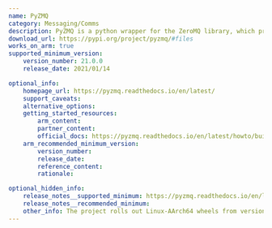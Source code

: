 ```yaml
---
name: PyZMQ
category: Messaging/Comms
description: PyZMQ is a python wrapper for the ZeroMQ library, which provides a high-performance asynchronous messaging framework.
download_url: https://pypi.org/project/pyzmq/#files
works_on_arm: true
supported_minimum_version:
    version_number: 21.0.0
    release_date: 2021/01/14

optional_info:
    homepage_url: https://pyzmq.readthedocs.io/en/latest/
    support_caveats:
    alternative_options:
    getting_started_resources:
        arm_content:
        partner_content:
        official_docs: https://pyzmq.readthedocs.io/en/latest/howto/build.html
    arm_recommended_minimum_version:
        version_number:
        release_date:
        reference_content:
        rationale:

optional_hidden_info:
    release_notes__supported_minimum: https://pyzmq.readthedocs.io/en/latest/changelog.html#id31
    release_notes__recommended_minimum:
    other_info: The project rolls out Linux-AArch64 wheels from version [21.0.0](https://pypi.org/project/pyzmq/21.0.0/#files) onwards.
---
```


